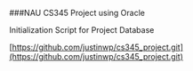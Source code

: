 ###NAU CS345 Project using Oracle

Initialization Script for Project Database


[https://github.com/justinwp/cs345_project.git](https://github.com/justinwp/cs345_project.git)